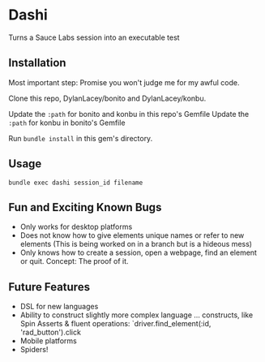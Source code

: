 # Dashi

Turns a Sauce Labs session into an executable test

## Installation

Most important step: Promise you won't judge me for my awful code.

Clone this repo, DylanLacey/bonito and DylanLacey/konbu.

Update the `:path` for bonito and konbu in this repo's Gemfile
Update the `:path` for konbu in bonito's Gemfile

Run `bundle install` in this gem's directory.

## Usage

`bundle exec dashi session_id filename`

## Fun and Exciting Known Bugs
* Only works for desktop platforms
* Does not know how to give elements unique names or refer to new elements (This is being worked on in a branch but is a hideous mess)
* Only knows how to create a session, open a webpage, find an element or quit.  Concept: The proof of it.

## Future Features
* DSL for new languages
* Ability to construct slightly more complex language ... constructs, like Spin Asserts & fluent operations:
  `driver.find_element(:id, 'rad_button').click
* Mobile platforms
* Spiders!
